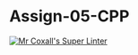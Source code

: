 # Assign-05-CPP
[![Mr Coxall's Super Linter](https://github.com/hiabgm/Assign-05-CPP/workflows/Mr%20Coxall's%20Super%20Linter/badge.svg)](https://github.com/hiabgm/Assign-05-CPP/actions/)
